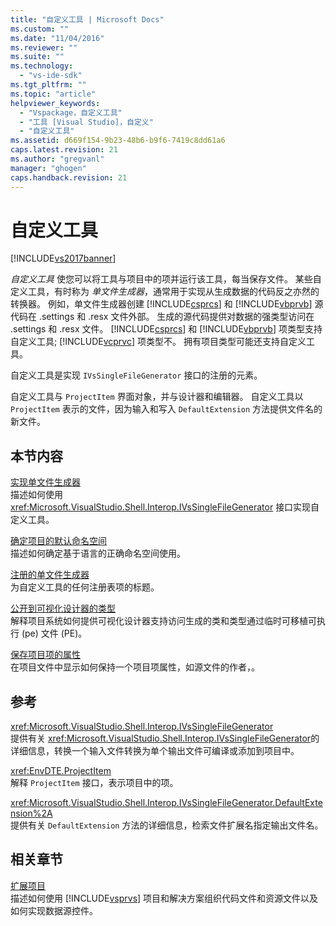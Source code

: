 ```yaml
---
title: "自定义工具 | Microsoft Docs"
ms.custom: ""
ms.date: "11/04/2016"
ms.reviewer: ""
ms.suite: ""
ms.technology: 
  - "vs-ide-sdk"
ms.tgt_pltfrm: ""
ms.topic: "article"
helpviewer_keywords: 
  - "Vspackage，自定义工具"
  - "工具 [Visual Studio]，自定义"
  - "自定义工具"
ms.assetid: d669f154-9b23-48b6-b9f6-7419c8dd61a6
caps.latest.revision: 21
ms.author: "gregvanl"
manager: "ghogen"
caps.handback.revision: 21
---
```

# 自定义工具
[!INCLUDE[vs2017banner](../../code-quality/includes/vs2017banner.md)]

*自定义工具* 使您可以将工具与项目中的项并运行该工具，每当保存文件。  某些自定义工具，有时称为 *单文件生成器*，通常用于实现从生成数据的代码反之亦然的转换器。  例如，单文件生成器创建 [!INCLUDE[csprcs](../../data-tools/includes/csprcs_md.md)] 和 [!INCLUDE[vbprvb](../../code-quality/includes/vbprvb_md.md)] 源代码在 .settings 和 .resx 文件外部。  生成的源代码提供对数据的强类型访问在 .settings 和 .resx 文件。  [!INCLUDE[csprcs](../../data-tools/includes/csprcs_md.md)] 和 [!INCLUDE[vbprvb](../../code-quality/includes/vbprvb_md.md)] 项类型支持自定义工具; [!INCLUDE[vcprvc](../../debugger/includes/vcprvc_md.md)] 项类型不。  拥有项目类型可能还支持自定义工具。  
  
 自定义工具是实现 `IVsSingleFileGenerator` 接口的注册的元素。  
  
 自定义工具与 `ProjectItem` 界面对象，并与设计器和编辑器。  自定义工具以 `ProjectItem` 表示的文件，因为输入和写入 `DefaultExtension` 方法提供文件名的新文件。  
  
## 本节内容  
 [实现单文件生成器](../../extensibility/internals/implementing-single-file-generators.md)  
 描述如何使用 <xref:Microsoft.VisualStudio.Shell.Interop.IVsSingleFileGenerator> 接口实现自定义工具。  
  
 [确定项目的默认命名空间](../../misc/determining-the-default-namespace-of-a-project.md)  
 描述如何确定基于语言的正确命名空间使用。  
  
 [注册的单文件生成器](../../extensibility/internals/registering-single-file-generators.md)  
 为自定义工具的任何注册表项的标题。  
  
 [公开到可视化设计器的类型](../../extensibility/internals/exposing-types-to-visual-designers.md)  
 解释项目系统如何提供可视化设计器支持访问生成的类和类型通过临时可移植可执行 \(pe\) 文件 \(PE\)。  
  
 [保存项目项的属性](../../extensibility/persisting-the-property-of-a-project-item.md)  
 在项目文件中显示如何保持一个项目项属性，如源文件的作者，。  
  
## 参考  
 <xref:Microsoft.VisualStudio.Shell.Interop.IVsSingleFileGenerator>  
 提供有关 <xref:Microsoft.VisualStudio.Shell.Interop.IVsSingleFileGenerator>的详细信息，转换一个输入文件转换为单个输出文件可编译或添加到项目中。  
  
 <xref:EnvDTE.ProjectItem>  
 解释 `ProjectItem` 接口，表示项目中的项。  
  
 <xref:Microsoft.VisualStudio.Shell.Interop.IVsSingleFileGenerator.DefaultExtension%2A>  
 提供有关 `DefaultExtension` 方法的详细信息，检索文件扩展名指定输出文件名。  
  
## 相关章节  
 [扩展项目](../../extensibility/extending-projects.md)  
 描述如何使用 [!INCLUDE[vsprvs](../../code-quality/includes/vsprvs_md.md)] 项目和解决方案组织代码文件和资源文件以及如何实现数据源控件。